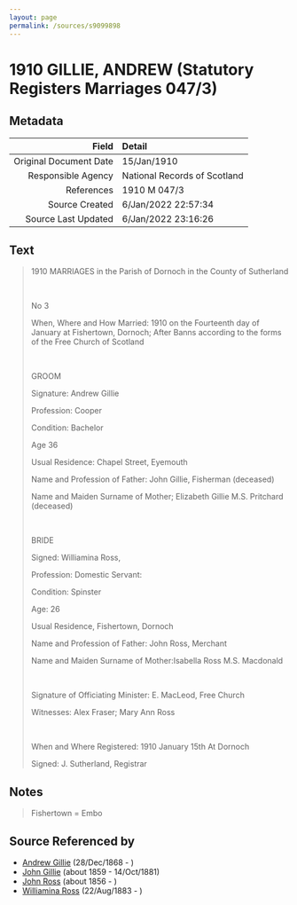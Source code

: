 ```yaml
---
layout: page
permalink: /sources/s9099898
---
```


# 1910 GILLIE, ANDREW (Statutory Registers Marriages 047/3)

## Metadata
Field | Detail
---:|:---
Original Document Date | 15/Jan/1910
Responsible Agency | National Records of Scotland
References | 1910 M 047/3
Source Created | 6/Jan/2022 22:57:34
Source Last Updated | 6/Jan/2022 23:16:26

## Text

> 1910 MARRIAGES in the Parish of Dornoch in the County of Sutherland
>
> <br/>
>
> No 3
>
> When, Where and How Married: 1910 on the Fourteenth day of January at Fishertown, Dornoch; After Banns according to the forms of the Free Church of Scotland
>
> <br/>
>
> GROOM
>
> Signature: Andrew Gillie
>
> Profession: Cooper
>
> Condition: Bachelor
>
> Age 36
>
> Usual Residence: Chapel Street, Eyemouth
>
> Name and Profession of Father: John Gillie, Fisherman (deceased)
>
> Name and Maiden Surname of Mother; Elizabeth Gillie M.S. Pritchard (deceased)
>
> <br/>
>
> BRIDE
>
> Signed: Williamina Ross,
>
> Profession: Domestic Servant:
>
> Condition: Spinster
>
> Age: 26
>
> Usual Residence, Fishertown, Dornoch
>
> Name and Profession of Father: John Ross, Merchant
>
> Name and Maiden Surname of Mother:Isabella Ross M.S. Macdonald
>
> <br/>
>
> Signature of Officiating Minister: E. MacLeod, Free Church
>
> Witnesses: Alex Fraser; Mary Ann Ross
>
> <br/>
>
> When and Where Registered: 1910 January 15th At Dornoch
>
> Signed: J. Sutherland, Registrar
>

## Notes

> Fishertown = Embo
>


## Source Referenced by

* [Andrew Gillie](../people/@60068056@-andrew-gillie-b1868-12-28-d.md) (28/Dec/1868 - )
* [John Gillie](../people/@49104732@-john-gillie-b1859-d1881-10-14.md) (about 1859 - 14/Oct/1881)
* [John Ross](../people/@81395704@-john-ross-b1856-d.md) (about 1856 - )
* [Williamina Ross](../people/@86024374@-williamina-ross-b1883-8-22-d.md) (22/Aug/1883 - )
